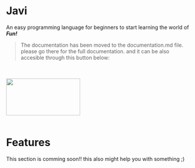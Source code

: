 # Javi
An easy programming language for beginners to start learning the world of <strong> <em>Fun!</em> </strong>

> The documentation has been moved to the documentation.md file. please go there for the full documentation. and it can be also accesible through this button below:

<br></br>
[<img src="https://i.imgur.com/gCToGZG.png" height="100" width="200" />](https://github.com/Team-Java-Wolf/Javi/blob/main/gh/documentation.md/)
<br></br>

# Features

This section is comming soon!! this also might help you with something ;)
